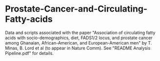 # Prostate-Cancer-and-Circulating-Fatty-acids
Data and scripts associated with the paper "Association of circulating fatty acids with socio-demographics, diet, FADS1/2 locus, and prostate cancer among Ghanaian, African-American, and European-American men" by T. Minas, B. Lord et al (to appear in Nature Comm). See "README Analysis Pipeline.pdf" for details.
